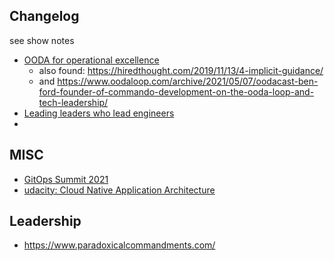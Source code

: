 
## Changelog
see show notes

- [OODA for operational excellence](https://changelog.com/shipit/4)
  - also found: https://hiredthought.com/2019/11/13/4-implicit-guidance/
  - and https://www.oodaloop.com/archive/2021/05/07/oodacast-ben-ford-founder-of-commando-development-on-the-ooda-loop-and-tech-leadership/
- [Leading leaders who lead engineers](https://changelog.com/podcast/453)
- 

## MISC

- [GitOps Summit 2021](https://www.youtube.com/watch?v=alqdkYRVRv8&list=PL2KXbZ9-EY9TRND2YHxordGt8pOw5r45R)
- [udacity: Cloud Native Application Architecture](https://www.udacity.com/course/cloud-native-application-architecture-nanodegree--nd064)

## Leadership

- https://www.paradoxicalcommandments.com/

<!--stackedit_data:
eyJoaXN0b3J5IjpbNDc1MzU2MjYwLC0xNjYwNzM1MjUwLC0xMj
A3OTkwOTgzLDU0ODIyMTYyOCw3MzA5OTgxMTZdfQ==
-->
